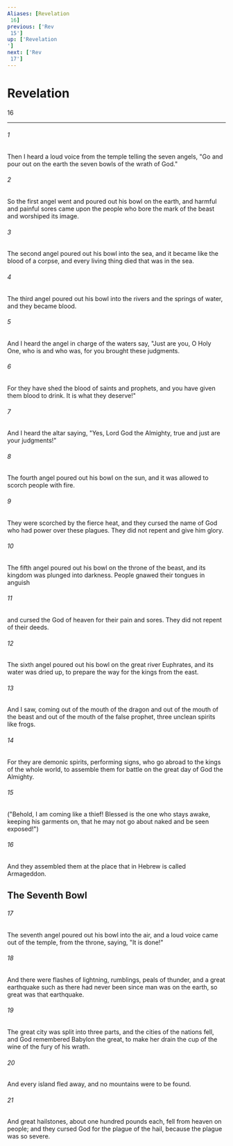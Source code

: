 ```yaml
---
Aliases: [Revelation 16]
previous: ['Rev 15']
up: ['Revelation']
next: ['Rev 17']
---
```

# Revelation 16

***
 

###### 1 
Then I heard a loud voice from the temple telling the seven angels, "Go and pour out on the earth the seven bowls of the wrath of God."  

###### 2 
So the first angel went and poured out his bowl on the earth, and harmful and painful sores came upon the people who bore the mark of the beast and worshiped its image.  

###### 3 
The second angel poured out his bowl into the sea, and it became like the blood of a corpse, and every living thing died that was in the sea.  

###### 4 
The third angel poured out his bowl into the rivers and the springs of water, and they became blood.  

###### 5 
And I heard the angel in charge of the waters say, "Just are you, O Holy One, who is and who was,  for you brought these judgments.   

###### 6 
For they have shed the blood of saints and prophets,  and you have given them blood to drink.  It is what they deserve!"  

###### 7 
And I heard the altar saying, "Yes, Lord God the Almighty,  true and just are your judgments!"  

###### 8 
The fourth angel poured out his bowl on the sun, and it was allowed to scorch people with fire.  

###### 9 
They were scorched by the fierce heat, and they cursed the name of God who had power over these plagues. They did not repent and give him glory.  

###### 10 
The fifth angel poured out his bowl on the throne of the beast, and its kingdom was plunged into darkness. People gnawed their tongues in anguish  

###### 11 
and cursed the God of heaven for their pain and sores. They did not repent of their deeds.  

###### 12 
The sixth angel poured out his bowl on the great river Euphrates, and its water was dried up, to prepare the way for the kings from the east.  

###### 13 
And I saw, coming out of the mouth of the dragon and out of the mouth of the beast and out of the mouth of the false prophet, three unclean spirits like frogs.  

###### 14 
For they are demonic spirits, performing signs, who go abroad to the kings of the whole world, to assemble them for battle on the great day of God the Almighty.  

###### 15 
("Behold, I am coming like a thief! Blessed is the one who stays awake, keeping his garments on, that he may not go about naked and be seen exposed!")  

###### 16 
And they assembled them at the place that in Hebrew is called Armageddon.  ## The Seventh Bowl  

###### 17 
The seventh angel poured out his bowl into the air, and a loud voice came out of the temple, from the throne, saying, "It is done!"  

###### 18 
And there were flashes of lightning, rumblings, peals of thunder, and a great earthquake such as there had never been since man was on the earth, so great was that earthquake.  

###### 19 
The great city was split into three parts, and the cities of the nations fell, and God remembered Babylon the great, to make her drain the cup of the wine of the fury of his wrath.  

###### 20 
And every island fled away, and no mountains were to be found.  

###### 21 
And great hailstones, about one hundred pounds each, fell from heaven on people; and they cursed God for the plague of the hail, because the plague was so severe.
